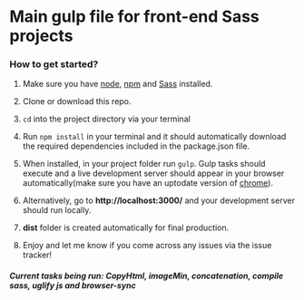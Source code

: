 # Main gulp file for front-end **Sass** projects

### How to get started?

1. Make sure you have [node](https://nodejs.org/en/), [npm](https://www.npmjs.com/) and [Sass](http://sass-lang.com/) installed.

2. Clone or download this repo.

3. ```cd``` into the project directory via your terminal

4. Run ```npm install``` in your terminal and it should automatically download the required dependencies included in the package.json file.

5. When installed,  in your project folder run ```gulp```. Gulp tasks should execute and a live development server should appear in your browser automatically(make sure you have an uptodate version of [chrome](https://www.google.com/chrome/index.html)).

6. Alternatively, go to **http://localhost:3000/** and your development server should run locally.

7. **dist** folder is created automatically for final production.

8. Enjoy and let me know if you come across any issues via the issue tracker!

##### Current tasks being run: CopyHtml, imageMin, concatenation, compile sass, uglify js and browser-sync
